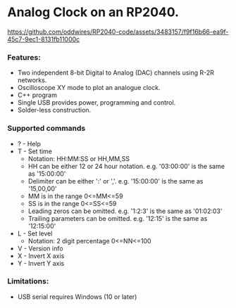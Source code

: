 # Analog Clock on an RP2040. #

https://github.com/oddwires/RP2040-code/assets/3483157/f9f16b66-ea9f-45c7-9ec1-8131fb11000c

### Features:
 * Two independent 8-bit Digital to Analog (DAC) channels using R-2R networks.
 * Oscilloscope XY mode to plot an analogue clock.
 * C++ program
 * Single USB provides power, programming and control.
 * Solder-less construction.
  
### Supported commands
 * ? - Help
 * T - Set time
   * Notation: HH:MM:SS or HH,MM,SS
   * HH can be either 12 or 24 hour notation. e.g. '03:00:00' is the same as '15:00:00'
   * Delimiter can be either ':' or ','. e.g. '15:00:00' is the same as '15,00,00'
   * MM is in the range 0<=MM<=59
   * SS is in the range 0<=SS<=59
   * Leading zeros can be omitted. e.g. '1:2:3' is the same as '01:02:03'
   * Trailing parameters can be omitted. e.g. '12:15' is the same as '12:15:00'
 * L - Set level
   * Notation: 2 digit percentage 0<=NN<=100
 * V - Version info
 * X - Invert X axis
 * Y - Invert Y axis

### Limitations:
  * USB serial requires Windows (10 or later)
